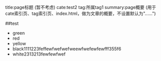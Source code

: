 title:page标题 (暂不考虑)
cate:test2
tag:所属tag1
summary:page概要 (用于cate索引页、tag索引页、index.html，做为文章的概要，不设置默认为"......")

##test
* green
* red
* yellow
* black1111223feffewfwefwefweewfwefewfewfff355f6
* white2313213fewfewfwef
